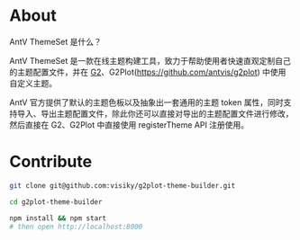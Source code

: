 # About

AntV ThemeSet 是什么？

AntV ThemeSet 是一款在线主题构建工具，致力于帮助使用者快速直观定制自己的主题配置文件，并在 [G2](https://github.com/antvis/g2)、G2Plot(https://github.com/antvis/g2plot) 中使用自定义主题。

AntV 官方提供了默认的主题色板以及抽象出一套通用的主题 token 属性，同时支持导入、导出主题配置文件，除此你还可以直接对导出的主题配置文件进行修改，然后直接在 G2、G2Plot 中直接使用 registerTheme API 注册使用。

# Contribute

```sh
git clone git@github.com:visiky/g2plot-theme-builder.git

cd g2plot-theme-builder

npm install && npm start
# then open http://localhost:8000
```
